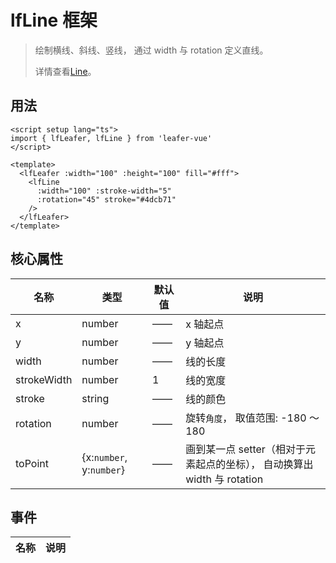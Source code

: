 # lfLine 框架
>
> 绘制横线、斜线、竖线， 通过 width 与 rotation 定义直线。
>
> 详情查看[Line](https://www.leaferjs.com/ui/guide/display/Line.html)。

## 用法

```vue
<script setup lang="ts">
import { lfLeafer, lfLine } from 'leafer-vue'
</script>

<template>
  <lfLeafer :width="100" :height="100" fill="#fff">
    <lfLine
      :width="100" :stroke-width="5"
      :rotation="45" stroke="#4dcb71"
    />
  </lfLeafer>
</template>
```

## 核心属性

| 名称 | 类型 | 默认值 | 说明 |
| --- | --- | --- | --- |
| x | number | —— | x 轴起点 |
| y | number | —— | y 轴起点 |
| width | number | —— | 线的长度 |
| strokeWidth | number | 1 | 线的宽度 |
| stroke | string | —— | 线的颜色 |
| rotation | number | —— | 旋转`角度`， 取值范围: -180 ～ 180 |
| toPoint | {x:`number`, y:`number`} | —— | 画到某一点 setter（相对于元素起点的坐标）， 自动换算出 width 与 rotation |

## 事件

| 名称 | 说明 |
| --- | --- |
